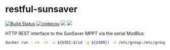 # restful-sunsaver
[![Build Status](https://travis-ci.org/TheBiggerGuy/restful-sunsaver.svg?branch=master)](https://travis-ci.org/TheBiggerGuy/restful-sunsaver)
[![codecov](https://codecov.io/gh/TheBiggerGuy/restful-sunsaver/branch/master/graph/badge.svg)](https://codecov.io/gh/TheBiggerGuy/restful-sunsaver)
[![](https://img.shields.io/github/issues-raw/TheBiggerGuy/restful-sunsaver.svg)](https://github.com/TheBiggerGuy/restful-sunsaver/issues)
[![](https://tokei.rs/b1/github/TheBiggerGuy/restful-sunsaver)](https://github.com/TheBiggerGuy/restful-sunsaver)

HTTP REST interface to the SunSaver MPPT via the serial ModBus

```bash
docker run --rm -it -u ${UID}:$(id -g ${USER}) -v /etc/group:/etc/group:ro -v /etc/passwd:/etc/passwd:ro -v "$(pwd):/build" -w="/build" -e "CARGO_HOME=/build/.cargo" -e "RUST_LOG=restful_sunsaver=debug" --device=/dev/SunSaver --group-add dialout --expose="4000" --publish="0.0.0.0:4000:4000" --env="PORT=4000" thebiggerguy/restful-sunsaver:dev cargo run -- --device=/dev/SunSaver
```
